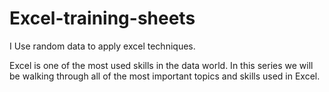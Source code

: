# Excel-training-sheets
I Use random data to apply excel techniques.

Excel is one of the most used skills in the data world. In this series we will be walking through all of the most important topics and skills used in Excel.
